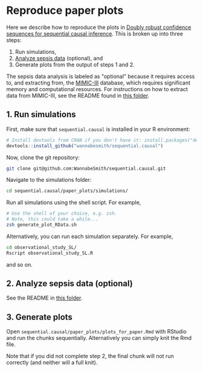 # Reproduce paper plots

Here we describe how to reproduce the plots in [Doubly robust confidence sequences for sequential causal inference](https://arxiv.org/pdf/2103.06476.pdf). This is broken up into three steps:
1. Run simulations,
2. [Analyze sepsis data](todo) (optional), and
3. Generate plots from the output of steps 1 and 2.

The sepsis data analysis is labeled as "optional" because it requires access to, and extracting from, the [MIMIC-III](https://mimic.mit.edu/docs/iii/) database, which requires significant memory and computational resources. For instructions on how to extract data from MIMIC-III, see the README found in [this folder](sepsis).

## 1. Run simulations

First, make sure that `sequential.causal` is installed in your R environment:

```R
# Install devtools from CRAN if you don't have it: install.packages("devtools")
devtools::install_github("wannabesmith/sequential.causal")
```

Now, clone the git repository:

```zsh
git clone git@github.com:WannabeSmith/sequential.causal.git
```

Navigate to the simulations folder:

```zsh 
cd sequential.causal/paper_plots/simulations/
```

Run all simulations using the shell script. For example,

```zsh
# Use the shell of your choice, e.g. zsh.
# Note, this could take a while...
zsh generate_plot_RData.sh
```

Alternatively, you can run each simulation separately. For example,
```zsh
cd observational_study_SL/
Rscript observational_study_SL.R
```

and so on.

## 2. Analyze sepsis data (optional)

See the README in [this folder](sepsis).

## 3. Generate plots

Open `sequential.causal/paper_plots/plots_for_paper.Rmd` with RStudio and run the chunks sequentially. Alternatively you can simply knit the Rmd file.

Note that if you did not complete step 2, the final chunk will not run correctly (and neither will a full knit).
